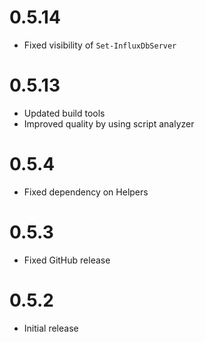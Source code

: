 # 0.5.14

- Fixed visibility of `Set-InfluxDbServer`

# 0.5.13

- Updated build tools
- Improved quality by using script analyzer

# 0.5.4

- Fixed dependency on Helpers

# 0.5.3

- Fixed GitHub release

# 0.5.2

- Initial release